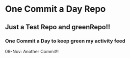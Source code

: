 # One Commit a Day Repo
## Just a Test Repo and greenRepo!!
### One Commit a Day to keep green my activity feed 

09-Nov: Another Commit!!
